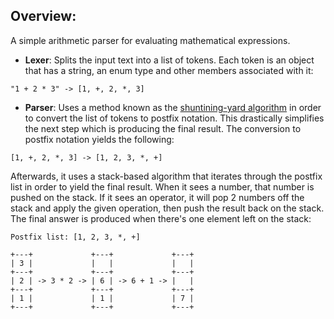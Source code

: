 ## Overview:
A simple arithmetic parser for evaluating mathematical expressions.
* **Lexer**: Splits the input text into a list of tokens. Each token is an object that has a string, an enum type and other members associated with it:
```
"1 + 2 * 3" -> [1, +, 2, *, 3]
```
* **Parser**: Uses a method known as the [shuntining-yard algorithm](https://en.wikipedia.org/wiki/Shunting-yard_algorithm) in order to convert the list of tokens to postfix notation. This drastically simplifies the next step which is producing the final result. 
The conversion to postfix notation yields the following:
```
[1, +, 2, *, 3] -> [1, 2, 3, *, +]
```
Afterwards, it uses a stack-based algorithm that iterates through the postfix list in order to yield the final result. When it sees a number, that number is pushed on the stack. If it sees an operator, it will pop 2 numbers off the stack and apply the given operation, then push the result back on the stack. The final answer is produced when there's one element left on the stack:
```
Postfix list: [1, 2, 3, *, +]

+---+             +---+             +---+
| 3 |             |   |             |   |
+---+             +---+             +---+
| 2 | -> 3 * 2 -> | 6 | -> 6 + 1 -> |   |
+---+             +---+             +---+
| 1 |             | 1 |             | 7 |
+---+             +---+             +---+
```
